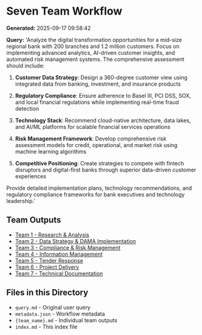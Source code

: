 # Seven Team Workflow

**Generated:** 2025-09-17 09:58:42

**Query:** 'Analyze the digital transformation opportunities for a mid-size regional bank with 200 branches and 1.2 million customers. Focus on implementing advanced analytics, AI-driven customer insights, and automated risk management systems. The comprehensive assessment should include:

1. **Customer Data Strategy**: Design a 360-degree customer view using integrated data from banking, investment, and insurance products

2. **Regulatory Compliance**: Ensure adherence to Basel III, PCI DSS, SOX, and local financial regulations while implementing real-time fraud detection

3. **Technology Stack**: Recommend cloud-native architecture, data lakes, and AI/ML platforms for scalable financial services operations

4. **Risk Management Framework**: Develop comprehensive risk assessment models for credit, operational, and market risk using machine learning algorithms

5. **Competitive Positioning**: Create strategies to compete with fintech disruptors and digital-first banks through superior data-driven customer experiences

Provide detailed implementation plans, technology recommendations, and regulatory compliance frameworks for bank executives and technology leadership.'

## Team Outputs

- [Team 1 - Research & Analysis](./team_1_-_research_and_analysis.md)
- [Team 2 - Data Strategy & DAMA Implementation](./team_2_-_data_strategy_and_dama_implementation.md)
- [Team 3 - Compliance & Risk Management](./team_3_-_compliance_and_risk_management.md)
- [Team 4 - Information Management](./team_4_-_information_management.md)
- [Team 5 - Tender Response](./team_5_-_tender_response.md)
- [Team 6 - Project Delivery](./team_6_-_project_delivery.md)
- [Team 7 - Technical Documentation](./team_7_-_technical_documentation.md)

## Files in this Directory

- `query.md` - Original user query
- `metadata.json` - Workflow metadata
- `{team_name}.md` - Individual team outputs
- `index.md` - This index file
